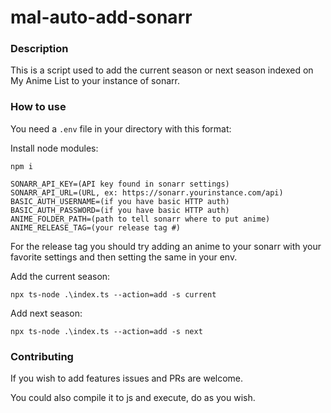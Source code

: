 # mal-auto-add-sonarr

### Description
This is a script used to add the current season or next season indexed on My Anime List to your instance of sonarr.

### How to use
You need a `.env` file in your directory with this format:

Install node modules:
```node
npm i
```


```env
SONARR_API_KEY=(API key found in sonarr settings)
SONARR_API_URL=(URL, ex: https://sonarr.yourinstance.com/api)
BASIC_AUTH_USERNAME=(if you have basic HTTP auth)
BASIC_AUTH_PASSWORD=(if you have basic HTTP auth)
ANIME_FOLDER_PATH=(path to tell sonarr where to put anime)
ANIME_RELEASE_TAG=(your release tag #)
```

For the release tag you should try adding an anime to your sonarr with your favorite settings and then setting the same in your env.

Add the current season:
```node
npx ts-node .\index.ts --action=add -s current
```

Add next season:
```node
npx ts-node .\index.ts --action=add -s next
```

### Contributing
If you wish to add features issues and PRs are welcome.

You could also compile it to js and execute, do as you wish.

